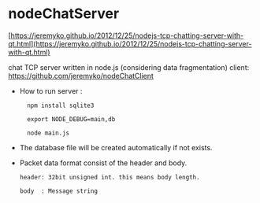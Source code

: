 nodeChatServer
==============
[https://jeremyko.github.io/2012/12/25/nodejs-tcp-chatting-server-with-qt.html](https://jeremyko.github.io/2012/12/25/nodejs-tcp-chatting-server-with-qt.html)

chat TCP server written in node.js (considering data fragmentation)
client: https://github.com/jeremyko/nodeChatClient


- How to run server :

        npm install sqlite3
    
        export NODE_DEBUG=main,db
    
        node main.js

- The database file will be created automatically if not exists.

- Packet data format consist of the header and body.

      header: 32bit unsigned int. this means body length.
      
      body  : Message string


 
